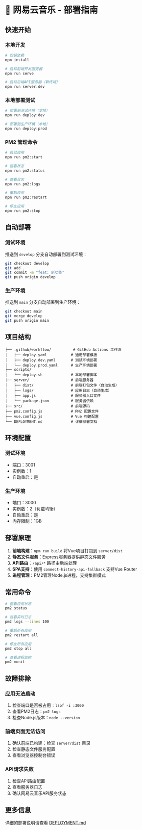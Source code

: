 # 🎵 网易云音乐 - 部署指南

## 快速开始

### 本地开发
```bash
# 安装依赖
npm install

# 启动前端开发服务器
npm run serve

# 启动后端API服务器（新终端）
npm run server:dev
```

### 本地部署测试
```bash
# 部署到测试环境（本地）
npm run deploy:dev

# 部署到生产环境（本地）
npm run deploy:prod
```

### PM2 管理命令
```bash
# 启动应用
npm run pm2:start

# 查看状态
npm run pm2:status

# 查看日志
npm run pm2:logs

# 重启应用
npm run pm2:restart

# 停止应用
npm run pm2:stop
```

## 自动部署

### 测试环境
推送到 `develop` 分支自动部署到测试环境：
```bash
git checkout develop
git add .
git commit -m "feat: 新功能"
git push origin develop
```

### 生产环境
推送到 `main` 分支自动部署到生产环境：
```bash
git checkout main
git merge develop
git push origin main
```

## 项目结构

```
├── .github/workflow/          # GitHub Actions 工作流
│   ├── deploy.yaml           # 通用部署模板
│   ├── deploy.dev.yaml       # 测试环境部署
│   └── deploy.prod.yaml      # 生产环境部署
├── scripts/
│   └── deploy.sh             # 本地部署脚本
├── server/                   # 后端服务器
│   ├── dist/                 # 前端打包文件（自动生成）
│   ├── logs/                 # 应用日志（自动生成）
│   ├── app.js                # 服务器入口文件
│   └── package.json          # 服务器依赖
├── src/                      # 前端源码
├── pm2.config.js             # PM2 配置文件
├── vue.config.js             # Vue 构建配置
└── DEPLOYMENT.md             # 详细部署文档
```

## 环境配置

### 测试环境
- 端口：3001
- 实例数：1
- 自动重启：是

### 生产环境
- 端口：3000
- 实例数：2（负载均衡）
- 自动重启：是
- 内存限制：1GB

## 部署原理

1. **前端构建**：`npm run build` 将Vue项目打包到 `server/dist`
2. **静态文件服务**：Express服务器提供静态文件服务
3. **API路由**：`/api/*` 路径由后端处理
4. **SPA支持**：使用 `connect-history-api-fallback` 支持Vue Router
5. **进程管理**：PM2管理Node.js进程，支持集群模式

## 常用命令

```bash
# 查看应用状态
pm2 status

# 查看实时日志
pm2 logs --lines 100

# 重启所有应用
pm2 restart all

# 停止所有应用
pm2 stop all

# 查看进程监控
pm2 monit
```

## 故障排除

### 应用无法启动
1. 检查端口是否被占用：`lsof -i :3000`
2. 查看PM2日志：`pm2 logs`
3. 检查Node.js版本：`node --version`

### 前端页面无法访问
1. 确认前端已构建：检查 `server/dist` 目录
2. 检查静态文件服务配置
3. 查看浏览器控制台错误

### API请求失败
1. 检查API路由配置
2. 查看服务器日志
3. 确认网易云音乐API服务状态

## 更多信息

详细的部署说明请查看 [DEPLOYMENT.md](./DEPLOYMENT.md)
